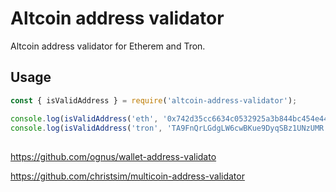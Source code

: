 # Altcoin address validator

Altcoin address validator for Etherem and Tron.

## Usage

```js
const { isValidAddress } = require('altcoin-address-validator');

console.log(isValidAddress('eth', '0x742d35cc6634c0532925a3b844bc454e4438f44'));
console.log(isValidAddress('tron', 'TA9FnQrLGdgLW6cwBKue9DyqSBz1UNzUMR'));
```


## 

https://github.com/ognus/wallet-address-validato  

https://github.com/christsim/multicoin-address-validator  
